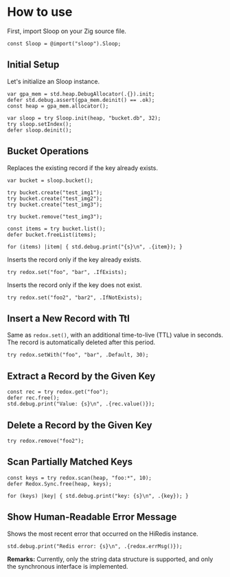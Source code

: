 # How to use

First, import Sloop on your Zig source file.

```zig
const Sloop = @import("sloop").Sloop;
```

## Initial Setup

Let's initialize an Sloop instance.

```zig
var gpa_mem = std.heap.DebugAllocator(.{}).init;
defer std.debug.assert(gpa_mem.deinit() == .ok);
const heap = gpa_mem.allocator();

var sloop = try Sloop.init(heap, "bucket.db", 32);
try sloop.setIndex();
defer sloop.deinit();
```

## Bucket Operations

Replaces the existing record if the key already exists.

```zig
var bucket = sloop.bucket();

try bucket.create("test_img1");
try bucket.create("test_img2");
try bucket.create("test_img3");

try bucket.remove("test_img3");

const items = try bucket.list();
defer bucket.freeList(items);

for (items) |item| { std.debug.print("{s}\n", .{item}); }
```

Inserts the record only if the key already exists.

```zig
try redox.set("foo", "bar", .IfExists);
```

Inserts the record only if the key does not exist.

```zig
try redox.set("foo2", "bar2", .IfNotExists);
```

## Insert a New Record with Ttl

Same as `redox.set()`, with an additional time-to-live (TTL) value in seconds. The record is automatically deleted after this period.

```zig
try redox.setWith("foo", "bar", .Default, 30);
```

## Extract a Record by the Given Key

```zig
const rec = try redox.get("foo");
defer rec.free();
std.debug.print("Value: {s}\n", .{rec.value()});
```

## Delete a Record by the Given Key

```zig
try redox.remove("foo2");
```

## Scan Partially Matched Keys

```zig
const keys = try redox.scan(heap, "foo:*", 10);
defer Redox.Sync.free(heap, keys);

for (keys) |key| { std.debug.print("key: {s}\n", .{key}); }
```

## Show Human-Readable Error Message

Shows the most recent error that occurred on the HiRedis instance.

```zig
std.debug.print("Redis error: {s}\n", .{redox.errMsg()});
```

**Remarks:** Currently, only the string data structure is supported, and only the synchronous interface is implemented.
